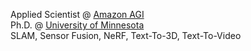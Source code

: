 Applied Scientist @ <a href="https://www.amazon.science/">Amazon AGI</a><br>
Ph.D. @ <a href="https://twin-cities.umn.edu/">University of Minnesota</a><br>
SLAM, Sensor Fusion, NeRF, Text-To-3D, Text-To-Video

